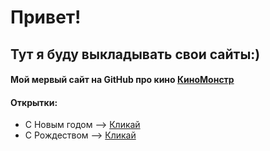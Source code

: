 

# Привет! #

## Тут я буду выкладывать свои  сайты:)

#### Мой  мервый сайт  на GitHub про кино [КиноМонстр](https://morbon.github.io/kinomonster/index.html)
#### Открытки: 
* С Новым годом --> [Кликай](https://morbon.github.io/pozdravlenie/)
* С Рождеством --> [Кликай](https://morbon.github.io/Christmas/index.html)

